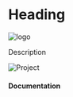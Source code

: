 # Heading

![logo](images/icon.png)

Description

![Project](images/project.png)


#### Documentation
